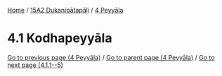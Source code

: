 
[Home](/) / [15A2 Dukanipātapāḷi](../../15A2.md) / [4 Peyyāla](../4.md)

# 4.1 Kodhapeyyāla


[Go to previous page (4 Peyyāla)](../4.md) / [Go to parent page (4 Peyyāla)](../4.md) / [Go to next page (4.1.1--5)](4.1/4.1.1--5.md)


